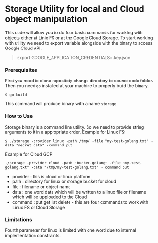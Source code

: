 # Storage Utility for local and Cloud object manipulation
This code will allow you to do four basic commands for working with objects either at Linix FS or at the Google Cloud Storage. 
To start working with utility we need to export variable alongside with the binary to access Google Cloud API.
> export GOOGLE_APPLICATION_CREDENTIALS=<your-path-to-the-key-file>.key.json

### Prerequisites
First you need to clone repositoty change directory to source code folder.
Then you need `go` installed at your machine to properly build the binary.
```
$ go build
```
This command will produce binary with a name `storage`

### How to Use
Storage binary is a command line utility. So we need to provide string arguments to it in a appropriate order.
Example for Linux FS:
```
$ ./storage -provider linux -path /tmp/ -file "my-test-golang.txt" -data "secret data" -command put
```
Example for Cloud GCP:
```
./storage -provider cloud -path "bucket-golang" -file "my-test-golang.txt" -data "/tmp/my-test-golang.txt" - command put
```
* provider : this is cloud or linux platform
* path : directory for linux or storage bucket for cloud
* file : filename or object name
* data : one word data which will be written to a linux file or filename which will be upploaded to the Cloud
* command : put get list delete - this are four commands to work with Linux FS or Cloud Storage

### Limitations
Fourth parameter for linux is limited with one word due to internal implementation constraints.   
